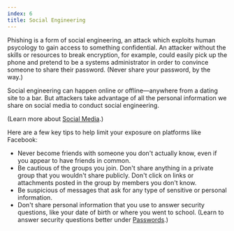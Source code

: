 ```yaml
---
index: 6
title: Social Engineering
---
```

Phishing is a form of social engineering, an attack which exploits human psycology to gain access to something confidential. An attacker without the skills or resources to break encryption, for example, could easily pick up the phone and pretend to be a systems administrator in order to convince someone to share their password. (Never share your password, by the way.)   

Social engineering can happen online or offline—anywhere from a dating site to a bar. But attackers take advantage of all the personal information we share on social media to conduct social engineering. 

(Learn more about [Social Media](umbrella://communications/social-media).) 

Here are a few key tips to help limit your exposure on platforms like Facebook:

*   Never become friends with someone you don't actually know, even if you appear to have friends in common.
*   Be cautious of the groups you join. Don't share anything in a private group that you wouldn't share publicly. Don't click on links or attachments posted in the group by members you don't know.
*   Be suspicious of messages that ask for any type of sensitive or personal information.
*   Don't share personal information that you use to answer security questions, like your date of birth or where you went to school. (Learn to answer security questions better under [Passwords](umbrella://information/passwords).)